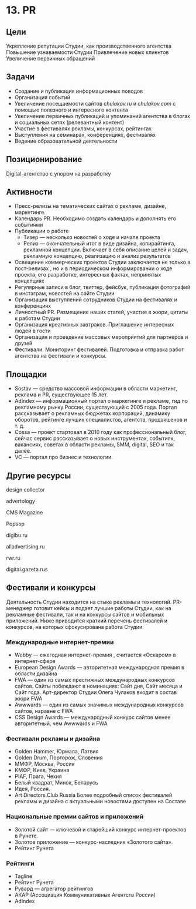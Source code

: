 # 13. PR

## Цели

Укрепление репутации Студии, как производственного агентства
Повышение узнаваемости Студии
Привлечение новых клиентов
Увеличение первичных обращений

## Задачи

- Создание и публикация информационных поводов
- Организация событий
- Увеличение посещаемости сайтов _chulakov.ru_ и _chulakov.com_ с помощью полезного и интересного контента
- Увеличение первичных публикаций и упоминаний агентства в блогах и социальных сетях (релевантный контент)
- Участие в фестивалях рекламы, конкурсах, рейтингах
- Выступления на семинарах, конференциях, фестивалях
- Ведение образовательной деятельности

## Позиционирование

Digital-агентство с упором на разработку

## Активности

- Пресс-релизы на тематических сайтах о рекламе, дизайне, маркетинге.
- Календарь PR. Необходимо создать календарь и дополнять его событиями
- Публикации о работе
  - Тизер — несколько новостей о ходе и начале проекта
  - Релиз — окончательный итог в виде дизайна, копирайтинга, рекламной концепции. Включает в себя описание целей и задач, рекламную концепцию, реализацию и анализ результатов
- Освещение коммерческих проектов Студии заключается не только в  пост-релизах , но и в периодическом информировании о ходе проекта, его разработке, интересных фактах, непринятых концепциях
- Регулярные записи в блог, твиттер, фейсбук, публикация фотографий в инстаграм, новостей на сайте Студии
- Организация выступлений сотрудников Студии на фестивалях и конференциях
- Личностный PR. Размещение наших статей, участие в жюри, цитаты к работам Студии
- Организация креативных завтраков. Приглашение интересных людей в гости
- Организация и проведение массовых мероприятий для партнеров и друзей
- Фестивали. Мониторинг фестивалей. Подготовка и отправка работ агентства на фестивали и конкурсы.

## Площадки

- Sostav — средство массовой информации в области маркетинг, реклама и PR, существующее 15 лет.
- AdIndex — информационный портал о маркетинге и рекламе, гид по рекламному рынку России, существующий с 2005 года. Портал рассказывает о рекламных бюджетах корпораций, динамику оборотов, рейтинге лучших специалистов, агентств, продакшенов и т. д.
- Cossa — проект стартовал в 2010 году как профессиональный блог, сейчас сервис рассказывает о новых инструментах, событиях, вакансиях, советах в области рекламы, SMM, digital, SEO и так далее.
- VC — портал про бизнес и технологии.

## Другие ресурсы

design collector

advertology

CMS Magazine 

Popsop 

digibu.ru 

alladvertising.ru

rwr.ru

digital.gazeta.rus

## Фестивали и конкурсы

Деятельность Студии находится на стыке рекламы и технологий. PR-менеджер готовит кейсы и подает лучшие работы Студии, как на рекламные фестивали, так и на конкурсы сайтов и мобильных приложений. Ниже приводится краткий перечень фестивалей и конкурсов, на которых сфокусирована работа Студии.

### Международные интернет-премии

- Webby — ежегодная интернет-премия , считается «Оскаром» в  интернет-сфере
- European Design Awards — авторитетная международная премия в области дизайна
- FWA — один из самых престижных международных конкурсов сайтов. Сайты побеждают в номинациях: Сайт дня, Сайт месяца и Сайт года. Арт-директор Студии Олега Чулаков входит в состав жюри FWA
- Awwwards — один из самых значимых международных конкурсов сайтов, наравне с FWA
- CSS Design Awards — международный конкурс сайтов менее авторитетный, чем Awwwards и FWA

### Фестивали рекламы и дизайна

- Golden Hammer, Юрмала, Латвия
- Golden Drum, Порторож, Словения
- ММФР, Москва, Россия
- КМФР, Киев, Украина
- PIAF, Прага, Чехия
- Белый квадрат, Минск, Беларусь
- Идея, Россия.
- Art Directors Club Russia
Более подробный список фестивалей рекламы и дизайна с актуальными новостями доступен на Составе

### Национальные премии сайтов и приложений

- Золотой сайт — ключевой и старейший конкурс интернет-проектов в Рунете.
- Золотое приложение  — конкурс-наследник «Золотого сайта».
- Рейтинг Рунета

### Рейтинги

- Tagline
- Рейтинг Рунета
- Рувард — агрегатор рейтингов
- АКАР (Ассоциация Коммуникативных Агентств России)
- AdIndex
